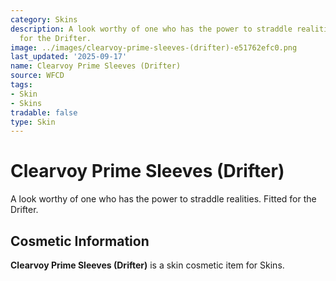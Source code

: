 ```yaml
---
category: Skins
description: A look worthy of one who has the power to straddle realities. Fitted
  for the Drifter.
image: ../images/clearvoy-prime-sleeves-(drifter)-e51762efc0.png
last_updated: '2025-09-17'
name: Clearvoy Prime Sleeves (Drifter)
source: WFCD
tags:
- Skin
- Skins
tradable: false
type: Skin
---
```


# Clearvoy Prime Sleeves (Drifter)

A look worthy of one who has the power to straddle realities. Fitted for the Drifter.

## Cosmetic Information

**Clearvoy Prime Sleeves (Drifter)** is a skin cosmetic item for Skins.

